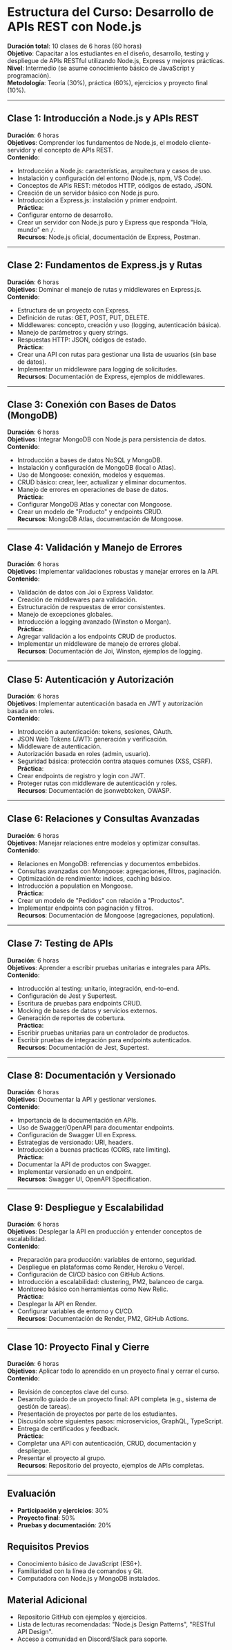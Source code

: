 

# Estructura del Curso: Desarrollo de APIs REST con Node.js
**Duración total**: 10 clases de 6 horas (60 horas)  
**Objetivo**: Capacitar a los estudiantes en el diseño, desarrollo, testing y despliegue de APIs RESTful utilizando Node.js, Express y mejores prácticas.  
**Nivel**: Intermedio (se asume conocimiento básico de JavaScript y programación).  
**Metodología**: Teoría (30%), práctica (60%), ejercicios y proyecto final (10%).  

---

## Clase 1: Introducción a Node.js y APIs REST
**Duración**: 6 horas  
**Objetivos**: Comprender los fundamentos de Node.js, el modelo cliente-servidor y el concepto de APIs REST.  
**Contenido**:  
- Introducción a Node.js: características, arquitectura y casos de uso.  
- Instalación y configuración del entorno (Node.js, npm, VS Code).  
- Conceptos de APIs REST: métodos HTTP, códigos de estado, JSON.  
- Creación de un servidor básico con Node.js puro.  
- Introducción a Express.js: instalación y primer endpoint.  
**Práctica**:  
- Configurar entorno de desarrollo.  
- Crear un servidor con Node.js puro y Express que responda "Hola, mundo" en `/`.  
**Recursos**: Node.js oficial, documentación de Express, Postman.  

---

## Clase 2: Fundamentos de Express.js y Rutas
**Duración**: 6 horas  
**Objetivos**: Dominar el manejo de rutas y middlewares en Express.js.  
**Contenido**:  
- Estructura de un proyecto con Express.  
- Definición de rutas: GET, POST, PUT, DELETE.  
- Middlewares: concepto, creación y uso (logging, autenticación básica).  
- Manejo de parámetros y query strings.  
- Respuestas HTTP: JSON, códigos de estado.  
**Práctica**:  
- Crear una API con rutas para gestionar una lista de usuarios (sin base de datos).  
- Implementar un middleware para logging de solicitudes.  
**Recursos**: Documentación de Express, ejemplos de middlewares.  

---

## Clase 3: Conexión con Bases de Datos (MongoDB)
**Duración**: 6 horas  
**Objetivos**: Integrar MongoDB con Node.js para persistencia de datos.  
**Contenido**:  
- Introducción a bases de datos NoSQL y MongoDB.  
- Instalación y configuración de MongoDB (local o Atlas).  
- Uso de Mongoose: conexión, modelos y esquemas.  
- CRUD básico: crear, leer, actualizar y eliminar documentos.  
- Manejo de errores en operaciones de base de datos.  
**Práctica**:  
- Configurar MongoDB Atlas y conectar con Mongoose.  
- Crear un modelo de "Producto" y endpoints CRUD.  
**Recursos**: MongoDB Atlas, documentación de Mongoose.  

---

## Clase 4: Validación y Manejo de Errores
**Duración**: 6 horas  
**Objetivos**: Implementar validaciones robustas y manejar errores en la API.  
**Contenido**:  
- Validación de datos con Joi o Express Validator.  
- Creación de middlewares para validación.  
- Estructuración de respuestas de error consistentes.  
- Manejo de excepciones globales.  
- Introducción a logging avanzado (Winston o Morgan).  
**Práctica**:  
- Agregar validación a los endpoints CRUD de productos.  
- Implementar un middleware de manejo de errores global.  
**Recursos**: Documentación de Joi, Winston, ejemplos de logging.  

---

## Clase 5: Autenticación y Autorización
**Duración**: 6 horas  
**Objetivos**: Implementar autenticación basada en JWT y autorización basada en roles.  
**Contenido**:  
- Introducción a autenticación: tokens, sesiones, OAuth.  
- JSON Web Tokens (JWT): generación y verificación.  
- Middleware de autenticación.  
- Autorización basada en roles (admin, usuario).  
- Seguridad básica: protección contra ataques comunes (XSS, CSRF).  
**Práctica**:  
- Crear endpoints de registro y login con JWT.  
- Proteger rutas con middleware de autenticación y roles.  
**Recursos**: Documentación de jsonwebtoken, OWASP.  

---

## Clase 6: Relaciones y Consultas Avanzadas
**Duración**: 6 horas  
**Objetivos**: Manejar relaciones entre modelos y optimizar consultas.  
**Contenido**:  
- Relaciones en MongoDB: referencias y documentos embebidos.  
- Consultas avanzadas con Mongoose: agregaciones, filtros, paginación.  
- Optimización de rendimiento: índices, caching básico.  
- Introducción a population en Mongoose.  
**Práctica**:  
- Crear un modelo de "Pedidos" con relación a "Productos".  
- Implementar endpoints con paginación y filtros.  
**Recursos**: Documentación de Mongoose (agregaciones, population).  

---

## Clase 7: Testing de APIs
**Duración**: 6 horas  
**Objetivos**: Aprender a escribir pruebas unitarias e integrales para APIs.  
**Contenido**:  
- Introducción al testing: unitario, integración, end-to-end.  
- Configuración de Jest y Supertest.  
- Escritura de pruebas para endpoints CRUD.  
- Mocking de bases de datos y servicios externos.  
- Generación de reportes de cobertura.  
**Práctica**:  
- Escribir pruebas unitarias para un controlador de productos.  
- Escribir pruebas de integración para endpoints autenticados.  
**Recursos**: Documentación de Jest, Supertest.  

---

## Clase 8: Documentación y Versionado
**Duración**: 6 horas  
**Objetivos**: Documentar la API y gestionar versiones.  
**Contenido**:  
- Importancia de la documentación en APIs.  
- Uso de Swagger/OpenAPI para documentar endpoints.  
- Configuración de Swagger UI en Express.  
- Estrategias de versionado: URI, headers.  
- Introducción a buenas prácticas (CORS, rate limiting).  
**Práctica**:  
- Documentar la API de productos con Swagger.  
- Implementar versionado en un endpoint.  
**Recursos**: Swagger UI, OpenAPI Specification.  

---

## Clase 9: Despliegue y Escalabilidad
**Duración**: 6 horas  
**Objetivos**: Desplegar la API en producción y entender conceptos de escalabilidad.  
**Contenido**:  
- Preparación para producción: variables de entorno, seguridad.  
- Despliegue en plataformas como Render, Heroku o Vercel.  
- Configuración de CI/CD básico con GitHub Actions.  
- Introducción a escalabilidad: clustering, PM2, balanceo de carga.  
- Monitoreo básico con herramientas como New Relic.  
**Práctica**:  
- Desplegar la API en Render.  
- Configurar variables de entorno y CI/CD.  
**Recursos**: Documentación de Render, PM2, GitHub Actions.  

---

## Clase 10: Proyecto Final y Cierre
**Duración**: 6 horas  
**Objetivos**: Aplicar todo lo aprendido en un proyecto final y cerrar el curso.  
**Contenido**:  
- Revisión de conceptos clave del curso.  
- Desarrollo guiado de un proyecto final: API completa (e.g., sistema de gestión de tareas).  
- Presentación de proyectos por parte de los estudiantes.  
- Discusión sobre siguientes pasos: microservicios, GraphQL, TypeScript.  
- Entrega de certificados y feedback.  
**Práctica**:  
- Completar una API con autenticación, CRUD, documentación y despliegue.  
- Presentar el proyecto al grupo.  
**Recursos**: Repositorio del proyecto, ejemplos de APIs completas.  

---

## Evaluación
- **Participación y ejercicios**: 30%  
- **Proyecto final**: 50%  
- **Pruebas y documentación**: 20%  

## Requisitos Previos
- Conocimiento básico de JavaScript (ES6+).  
- Familiaridad con la línea de comandos y Git.  
- Computadora con Node.js y MongoDB instalados.  

## Material Adicional
- Repositorio GitHub con ejemplos y ejercicios.  
- Lista de lecturas recomendadas: "Node.js Design Patterns", "RESTful API Design".  
- Acceso a comunidad en Discord/Slack para soporte.  


